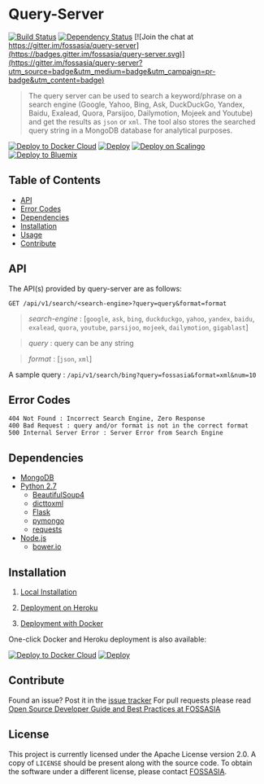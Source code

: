 # Query-Server

[![Build Status](https://travis-ci.org/fossasia/query-server.svg?branch=master)](https://travis-ci.org/fossasia/query-server)
[![Dependency Status](https://david-dm.org/fossasia/query-server.svg)](https://david-dm.org/ossasia/query-server)
[![Join the chat at https://gitter.im/fossasia/query-server](https://badges.gitter.im/fossasia/query-server.svg)](https://gitter.im/fossasia/query-server?utm_source=badge&utm_medium=badge&utm_campaign=pr-badge&utm_content=badge)

> The query server can be used to search a keyword/phrase on a search engine (Google, Yahoo, Bing, Ask, DuckDuckGo, Yandex, Baidu, Exalead, Quora, Parsijoo, Dailymotion, Mojeek and Youtube) and get the results as `json` or `xml`. The tool also stores the searched query string in a MongoDB database for analytical purposes.

[![Deploy to Docker Cloud](https://files.cloud.docker.com/images/deploy-to-dockercloud.svg)](https://cloud.docker.com/stack/deploy/?repo=https://github.com/fossasia/query-server) [![Deploy](https://www.herokucdn.com/deploy/button.svg)](https://heroku.com/deploy?template=https://github.com/fossasia/query-server) [![Deploy on Scalingo](https://cdn.scalingo.com/deploy/button.svg)](https://my.scalingo.com/deploy?source=https://github.com/fossasia/query-server#master) [![Deploy to Bluemix](https://bluemix.net/deploy/button.png)](https://bluemix.net/deploy?repository=https://github.com/fossasia/query-server&branch=master)

## Table of Contents

- [API](#api)
- [Error Codes](#error-codes)
- [Dependencies](#dependencies)
- [Installation](#installation)
- [Usage](#usage)
- [Contribute](#contribute)

## API

The API(s) provided by query-server are as follows:

` GET /api/v1/search/<search-engine>?query=query&format=format `

> *search-engine* : [`google`, `ask`, `bing`, `duckduckgo`, `yahoo`, `yandex`, `baidu`, `exalead`, `quora`, `youtube`, `parsijoo`, `mojeek`, `dailymotion`, `gigablast`]

> *query* : query can be any string 

> *format* : [`json`, `xml`]

A sample query : `/api/v1/search/bing?query=fossasia&format=xml&num=10`

## Error Codes
    404 Not Found : Incorrect Search Engine, Zero Response
    400 Bad Request : query and/or format is not in the correct format
    500 Internal Server Error : Server Error from Search Engine

## Dependencies

* [MongoDB](https://www.mongodb.com)
* [Python 2.7](https://python.org)
    * [BeautifulSoup4](https://www.crummy.com/software/BeautifulSoup/bs4/doc)
    * [dicttoxml](https://github.com/quandyfactory/dicttoxml)
    * [Flask](http://flask.pocoo.org)
    * [pymongo](https://api.mongodb.com/python/current)
    * [requests](http://docs.python-requests.org)
* [Node.js](https://nodejs.org/en)
    * [bower.io](https://bower.io)

## Installation

1. [Local Installation](/docs/installation/local.md)

2. [Deployment on Heroku](/docs/installation/heroku.md)

3. [Deployment with Docker](/docs/installation/docker.md)

One-click Docker and Heroku deployment is also available:

[![Deploy to Docker Cloud](https://files.cloud.docker.com/images/deploy-to-dockercloud.svg)](https://cloud.docker.com/stack/deploy/?repo=https://github.com/fossasia/query-server) [![Deploy](https://www.herokucdn.com/deploy/button.svg)](https://heroku.com/deploy?template=https://github.com/fossasia/query-server)

## Contribute

Found an issue? Post it in the [issue tracker](https://github.com/fossasia/query-server/issues)  For pull requests please read [Open Source Developer Guide and Best Practices at FOSSASIA](https://blog.fossasia.org/open-source-developer-guide-and-best-practices-at-fossasia/)

## License

This project is currently licensed under the Apache License version 2.0. A copy of `LICENSE` should be present along with the source code. To obtain the software under a different license, please contact [FOSSASIA](http://blog.fossasia.org/contact/).

